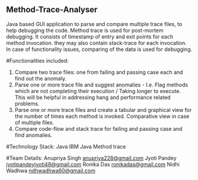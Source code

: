 ## Method-Trace-Analyser

Java based GUI application to parse and compare multiple trace files, to help debugging the code.
Method trace is used for post-mortem debugging. It consists of timestamp of entry and exit points for each method invocation. they may also contain stack-trace for each invocation.
In case of functionality issues, comparing of the data is used for debugging.

#Functionalities included:
1. Compare two trace files: one from failing and passing case each and find out the anomaly.
2. Parse one or more trace file and suggest anomalies - I.e. Flag methods which are not completing their execution / Taking longer to execute. This will be helpful in addressing hang and performance related problems.
3. Parse one or more trace files and create a tabular and graphical view for the number of times each method is invoked. Comparative view in case of multiple files.
4. Compare code-flow and stack trace for failing and passing case and find anomalies.

#Technology Stack:
Java
IBM Java Method trace

#Team Details:
Anupriya Singh  anupriya228@gmail.com
Jyoti Pandey    jyotipandeyjyoti48@gmail.com
Ronika Das      ronikadas@gmail.com
Nidhi Wadhwa    ndhwadhwa60@gmail.com
